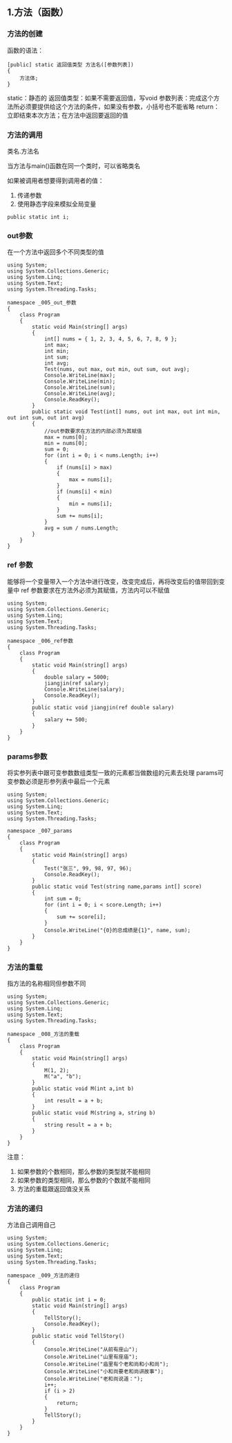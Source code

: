## 1.方法（函数）

### 方法的创建

函数的语法：
```Csharp
[public] static 返回值类型 方法名([参数列表])
{
    方法体;
}
```

static：静态的
返回值类型：如果不需要返回值，写void
参数列表：完成这个方法所必须要提供给这个方法的条件，如果没有参数，小括号也不能省略
return：立即结束本次方法；在方法中返回要返回的值

### 方法的调用

类名.方法名

当方法与main()函数在同一个类时，可以省略类名

如果被调用者想要得到调用者的值：
1. 传递参数
2. 使用静态字段来模拟全局变量

```CSharp
public static int i;
```

### out参数

在一个方法中返回多个不同类型的值

```CSharp
using System;
using System.Collections.Generic;
using System.Linq;
using System.Text;
using System.Threading.Tasks;

namespace _005_out_参数
{
    class Program
    {
        static void Main(string[] args)
        {
            int[] nums = { 1, 2, 3, 4, 5, 6, 7, 8, 9 };
            int max;
            int min;
            int sum;
            int avg;
            Test(nums, out max, out min, out sum, out avg);
            Console.WriteLine(max);
            Console.WriteLine(min);
            Console.WriteLine(sum);
            Console.WriteLine(avg);
            Console.ReadKey();
        }
        public static void Test(int[] nums, out int max, out int min, out int sum, out int avg)
        { 
            //out参数要求在方法的内部必须为其赋值
            max = nums[0];
            min = nums[0];
            sum = 0;
            for (int i = 0; i < nums.Length; i++)
            {
                if (nums[i] > max)
                {
                    max = nums[i];
                }
                if (nums[i] < min)
                {
                    min = nums[i];
                }
                sum += nums[i];
            }
            avg = sum / nums.Length;
        }
    }
}
```

### ref 参数

能够将一个变量带入一个方法中进行改变，改变完成后，再将改变后的值带回到变量中
ref 参数要求在方法外必须为其赋值，方法内可以不赋值

```Csharp
using System;
using System.Collections.Generic;
using System.Linq;
using System.Text;
using System.Threading.Tasks;

namespace _006_ref参数
{
    class Program
    {
        static void Main(string[] args)
        {
            double salary = 5000;
            jiangjin(ref salary);
            Console.WriteLine(salary);
            Console.ReadKey();
        }
        public static void jiangjin(ref double salary)
        {
            salary += 500;
        }
    }
}

```

### params参数

将实参列表中跟可变参数数组类型一致的元素都当做数组的元素去处理
params可变参数必须是形参列表中最后一个元素

```CSharp
using System;
using System.Collections.Generic;
using System.Linq;
using System.Text;
using System.Threading.Tasks;

namespace _007_params
{
    class Program
    {
        static void Main(string[] args)
        {
            Test("张三", 99, 98, 97, 96);
            Console.ReadKey();
        }
        public static void Test(string name,params int[] score)
        {
            int sum = 0;
            for (int i = 0; i < score.Length; i++)
            {
                sum += score[i];
            }
            Console.WriteLine("{0}的总成绩是{1}", name, sum);
        }
    }
}

```

### 方法的重载

指方法的名称相同但参数不同

```CSharp
using System;
using System.Collections.Generic;
using System.Linq;
using System.Text;
using System.Threading.Tasks;

namespace _008_方法的重载
{
    class Program
    {
        static void Main(string[] args)
        {
            M(1, 2);
            M("a", "b");
        }
        public static void M(int a,int b)
        {
            int result = a + b;
        }
        public static void M(string a, string b)
        {
            string result = a + b;
        }
    }
}

```

注意：
1. 如果参数的个数相同，那么参数的类型就不能相同
2. 如果参数的类型相同，那么参数的个数就不能相同
3. 方法的重载跟返回值没关系

### 方法的递归

方法自己调用自己

```CSharp
using System;
using System.Collections.Generic;
using System.Linq;
using System.Text;
using System.Threading.Tasks;

namespace _009_方法的递归
{
    class Program
    {
        public static int i = 0;
        static void Main(string[] args)
        {
            TellStory();
            Console.ReadKey();
        }
        public static void TellStory()
        {
            Console.WriteLine("从前有座山");
            Console.WriteLine("山里有座庙");
            Console.WriteLine("庙里有个老和尚和小和尚");
            Console.WriteLine("小和尚要老和尚讲故事");
            Console.WriteLine("老和尚说道：");
            i++;
            if (i > 2)
            {
                return;
            }
            TellStory();
        }
    }
}
```
